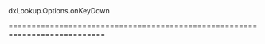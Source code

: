 <!--id-->dxLookup.Options.onKeyDown<!--/id-->
<!--merge--><!--/merge-->
<!--hidden--><!--/hidden-->
===========================================================================
